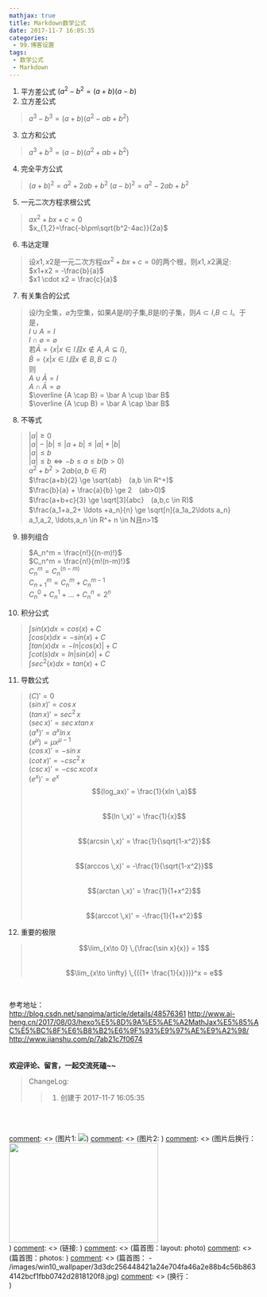 ```yaml
---
mathjax: true
title: Markdown数学公式
date: 2017-11-7 16:05:35
categories:
 - 99.博客设置
tags:
 - 数学公式
 - Markdown
---
```



<!--more-->
1. 平方差公式
$(a^2-b^2= (a+b)(a-b)$
2. 立方差公式
> $a^3-b^3 = (a+b)(a^2-ab+b^2)$
3. 立方和公式
> $a^3+b^3 = (a-b)(a^2+ab+b^2)$
4. 完全平方公式
> $(a + b)^2  = a^2 + 2ab+b^2$
> $(a - b)^2  = a^2 - 2ab+b^2$
5. 一元二次方程求根公式
> $ax^2+bx+c =0$  
> $x_{1,2}=\frac{-b\pm\sqrt{b^2-4ac}}{2a}$
6. 韦达定理
> 设$x1,x2$是一元二次方程$ax^2+bx+c =0$的两个根，则$x1,x2$满足:  
> $x1+x2 = -\frac{b}{a}$  
> $x1 \cdot x2 = \frac{c}{a}$  
7. 有关集合的公式  
> 设$I$为全集，$\varnothing$为空集，如果$A$是$I$的子集,$B$是$I$的子集，则$A \subset I$,$B \subset I$。于是，  
> $I \cup A = I$  
> $I \cap \varnothing = \varnothing$  
> 若$\bar A =\{x|x \in I且x \notin A,A \subseteq I \}$,  
> $\bar B =\{x|x \in I且x \notin B,B \subseteq I \}$  
> 则  
> $A \cup  \bar A = I$  
> $A \cap \bar A = \varnothing$  
> $\overline {A \cap B} = \bar A \cup \bar B$  
> $\overline {A \cup B} = \bar A \cap \bar B$  
8. 不等式  
> $|a| \ge 0$  
> $|a|-|b| \le |a+b| \le |a|+|b|$  
> $|a| \le b$  
> $|a| \le b \Leftrightarrow -b \le a \le b　 (b>0)$  
> $a^2+b^2 \gt 2ab　(a,b \in R)$  
> $\frac{a+b}{2}  \ge \sqrt{ab}　(a,b \in R^+)$  
> $\frac{b}{a} + \frac{a}{b} \ge 2　(ab>0)$  
> $\frac{a+b+c}{3} \ge \sqrt[3]{abc}　(a,b,c \in R)$  
> $\frac{a_1+a_2+ \ldots +a_n}{n} \ge \sqrt[n]{a_1a_2\ldots a_n}　a_1,a_2, \ldots,a_n \in R^+ n \in N且n>1$  
9. 排列组合  
> $A_n^m = \frac{n!}{(n-m)!}$  
> $C_n^m = \frac{n!}{m!(n-m)!}$  
> $C_n^m = C_n^(n-m)$  
> $C_{n+1}^m = C_n^m + C_n^{m-1}$  
> $C_n^0+C_n^1+\ldots +C_n^n = 2^n$  

10. 积分公式  
> $\int sin(x)dx = cos(x) +C$  
> $\int cos(x)dx = -sin(x) +C$  
> $\int tan(x)dx = -ln|cos(x)| +C$  
> $\int cot(s)dx = ln|sin(x)| +C$  
> $\int sec^2(x)dx = tan(x) +C$  
11. 导数公式  
> $(C)'=0$  
> $(sin \,x)' = cos \,x$  
> $(tan \,x)' = sec^2 \,x$  
> $(sec \,x)' = sec \,xtan \,x$  
> $(a^x)' = a^xln \,x$  
> $(x^{\mu}) = \mu x^{\mu-1}$  
> $(cos \,x)' = -sin \,x$  
> $(cot \,x)' = -csc^2 \,x$  
> $(csc \,x)' = -csc \,xcot \,x$  
> $(e^x)' = e^x$  
> $$(log_ax)' = \frac{1}{xln \,a}$$  
> $$(ln \,x)' = \frac{1}{x}$$  
> $$(arcsin \,x)' = \frac{1}{\sqrt{1-x^2}}$$  
> $$(arccos \,x)' = -\frac{1}{\sqrt{1-x^2}}$$  
> $$(arctan \,x)' = \frac{1}{1+x^2}$$  
> $$(arccot \,x)' = -\frac{1}{1+x^2}$$  
12. 重要的极限  
> $$\lim_{x\to 0} \,{\frac{\sin x}{x}} = 1$$  
> $$\lim_{x\to \infty} \,{({1+ \frac{1}{x}})}^x =  e$$  

<br/>

参考地址：  
<http://blog.csdn.net/sanqima/article/details/48576361>
<http://www.ai-heng.cn/2017/08/03/hexo%E5%8D%9A%E5%AE%A2MathJax%E5%85%AC%E5%BC%8F%E6%B8%B2%E6%9F%93%E9%97%AE%E9%A2%98/>
<http://www.jianshu.com/p/7ab21c7f0674>
<br/>
<br/>
<br/>
**欢迎评论、留言，一起交流死磕~~**

> ChangeLog:
>> 1. 创建于 2017-11-7 16:05:35


<br/>
<br/>

[comment]: <> (这是注释)
[comment]: <> (*斜体*)
[comment]: <> (**粗体**)
[comment]: <> (图片1: ![](url))
[comment]: <> (图片2:  <img src="./xxx.png" width = "300" height = "200" alt="" align=left />)
[comment]: <> (图片后换行：<div style="clear:both;"/> )
[comment]: <> (链接: [](url))
[comment]: <> (篇首图：layout: photo)
[comment]: <> (篇首图：photos: )
[comment]: <> (篇首图： - /images/win10_wallpaper/3d3dc256448421a24e704fa46a2e88b4c56b8634142bcf1fbb0742d2818120f8.jpg)
[comment]: <> (换行：<br/>)
